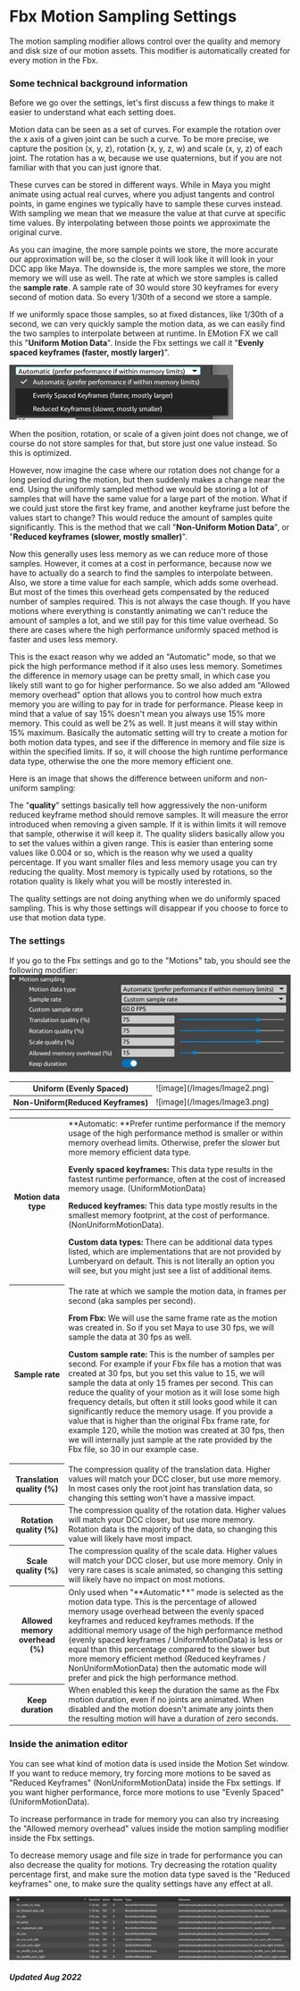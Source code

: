 # Fbx Motion Sampling Settings

The motion sampling modifier allows control over the quality and memory and disk size of our motion assets. This modifier is automatically created for every motion in the Fbx.

### Some technical background information

Before we go over the settings, let's first discuss a few things to make it easier to understand what each setting does.

Motion data can be seen as a set of curves. For example the rotation over the x axis of a given joint can be such a curve. To be more precise, we capture the position (x, y, z), rotation (x, y, z, w) and scale (x, y, z) of each joint. The rotation has a w, because we use quaternions, but if you are not familiar with that you can just ignore that.

These curves can be stored in different ways. While in Maya you might animate using actual real curves, where you adjust tangents and control points, in game engines we typically have to sample these curves instead. With sampling we mean that we measure the value at that curve at specific time values. By interpolating between those points we approximate the original curve.

As you can imagine, the more sample points we store, the more accurate our approximation will be, so the closer it will look like it will look in your DCC app like Maya. The downside is, the more samples we store, the more memory we will use as well. The rate at which we store samples is called the **sample rate**. A sample rate of 30 would store 30 keyframes for every second of motion data. So every 1/30th of a second we store a sample.

If we uniformly space those samples, so at fixed distances, like 1/30th of a second, we can very quickly sample the motion data, as we can easily find the two samples to interpolate between at runtime. In EMotion FX we call this "**Uniform Motion Data**". Inside the Fbx settings we call it "**Evenly spaced keyframes (faster, mostly larger)**".

![image](./Images/Image1.png)

When the position, rotation, or scale of a given joint does not change, we of course do not store samples for that, but store just one value instead. So this is optimized.

However, now imagine the case where our rotation does not change for a long period during the motion, but then suddenly makes a change near the end. Using the uniformly sampled method we would be storing a lot of samples that will have the same value for a large part of the motion. What if we could just store the first key frame, and another keyframe just before the values start to change? This would reduce the amount of samples quite significantly. This is the method that we call "**Non-Uniform Motion Data**", or "**Reduced keyframes (slower, mostly smaller)**".

Now this generally uses less memory as we can reduce more of those samples. However, it comes at a cost in performance, because now we have to actually do a search to find the samples to interpolate between. Also, we store a time value for each sample, which adds some overhead. But most of the times this overhead gets compensated by the reduced number of samples required. This is not always the case though. If you have motions where everything is constantly animating we can't reduce the amount of samples a lot, and we still pay for this time value overhead. So there are cases where the high performance uniformly spaced method is faster and uses less memory.

This is the exact reason why we added an "Automatic" mode, so that we pick the high performance method if it also uses less memory. Sometimes the difference in memory usage can be pretty small, in which case you likely still want to go for higher performance. So we also added am "Allowed memory overhead" option that allows you to control how much extra memory you are willing to pay for in trade for performance. Please keep in mind that a value of say 15% doesn't mean you always use 15% more memory. This could as well be 2% as well. It just means it will stay within 15% maximum. Basically the automatic setting will try to create a motion for both motion data types, and see if the difference in memory and file size is within the specified limits. If so, it will choose the high runtime performance data type, otherwise the one the more memory efficient one.

Here is an image that shows the difference between uniform and non-uniform sampling:

<table>
  <tr>
    <th>Uniform (Evenly Spaced)</th>
    <td>![image](/Images/Image2.png)</td>
  </tr>
  <tr>
    <th>Non-Uniform(Reduced Keyframes)</th>
    <td>![image](/Images/Image3.png)</td>
  </tr>

The "**quality**" settings basically tell how aggressively the non-uniform reduced keyframe method should remove samples. It will measure the error introduced when removing a given sample. If it is within limits it will remove that sample, otherwise it will keep it. The quality sliders basically allow you to set the values within a given range. This is easier than entering some values like 0.004 or so, which is the reason why we used a quality percentage. If you want smaller files and less memory usage you can try reducing the quality. Most memory is typically used by rotations, so the rotation quality is likely what you will be mostly interested in.

The quality settings are not doing anything when we do uniformly spaced sampling. This is why those settings will disappear if you choose to force to use that motion data type.

### The settings

If you go to the Fbx settings and go to the "Motions" tab, you should see the following modifier:
![image](./Images/Image4.png)

 <table>
  <tr>
    <th>Motion data type</th>
    <td>**Automatic: **Prefer runtime performance if the memory usage of the high performance method is smaller or within memory overhead limits. Otherwise, prefer the slower but more memory efficient data type.

**Evenly spaced keyframes:** This data type results in the fastest runtime performance, often at the cost of increased memory usage. (UniformMotionData)

**Reduced keyframes:** This data type mostly results in the smallest memory footprint, at the cost of performance. (NonUniformMotionData).

**Custom data types:** There can be additional data types listed, which are implementations that are not provided by Lumberyard on default. This is not literally an option you will see, but you might just see a list of additional items.
</td>
  </tr>
  <tr>
    <th>Sample rate</th>
    <td>The rate at which we sample the motion data, in frames per second (aka samples per second).

**From Fbx:** We will use the same frame rate as the motion was created in. So if you set Maya to use 30 fps, we will sample the data at 30 fps as well.

**Custom sample rate:** This is the number of samples per second. For example if your Fbx file has a motion that was created at 30 fps, but you set this value to 15, we will sample the data at only 15 frames per second. This can reduce the quality of your motion as it will lose some high frequency details, but often it still looks good while it can significantly reduce the memory usage. If you provide a value that is higher than the original Fbx frame rate, for example 120, while the motion was created at 30 fps, then we will internally just sample at the rate provided by the Fbx file, so 30 in our example case.
</td>
  </tr>
  <tr>
    <th>Translation quality (%)</th>
    <td>The compression quality of the translation data. Higher values will match your DCC closer, but use more memory. In most cases only the root joint has translation data, so changing this setting won't have a massive impact.
</td>
  </tr>
    <tr>
    <th>Rotation quality (%)</th>
    <td>The compression quality of the rotation data. Higher values will match your DCC closer, but use more memory. Rotation data is the majority of the data, so changing this value will likely have most impact.
</td>
  </tr>
    <tr>
    <th>Scale quality (%)</th>
    <td>The compression quality of the scale data. Higher values will match your DCC closer, but use more memory. Only in very rare cases is scale animated, so changing this setting will likely have no impact on most motions.
</td>
  </tr>
    <tr>
    <th>Allowed memory overhead (%)</th>
    <td>Only used when "**Automatic**" mode is selected as the motion data type. This is the percentage of allowed memory usage overhead between the evenly spaced keyframes and reduced keyframes methods. If the additional memory usage of the high performance method (evenly spaced keyframes / UniformMotionData) is less or equal than this percentage compared to the slower but more memory efficient method (Reduced keyframes / NonUniformMotionData) then the automatic mode will prefer and pick the high performance method.
</td>
  </tr>
    <tr>
    <th>Keep duration</th>
    <td>When enabled this keep the duration the same as the Fbx motion duration, even if no joints are animated. When disabled and the motion doesn't animate any joints then the resulting motion will have a duration of zero seconds.
</td>
  </tr>
</table>

### Inside the animation editor

You can see what kind of motion data is used inside the Motion Set window. If you want to reduce memory, try forcing more motions to be saved as "Reduced Keyframes" (NonUniformMotionData) inside the Fbx settings. If you want higher performance, force more motions to use "Evenly Spaced" (UniformMotionData).

To increase performance in trade for memory you can also try increasing the "Allowed memory overhead" values inside the motion sampling modifier inside the Fbx settings.

To decrease memory usage and file size in trade for performance you can also decrease the quality for motions. Try decreasing the rotation quality percentage first, and make sure the motion data type saved is the "Reduced keyframes" one, to make sure the quality settings have any effect at all.

![image](./Images/Image5.png)

##### Updated Aug 2022
